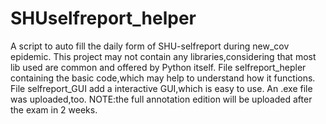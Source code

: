 # SHUselfreport_helper
A script to auto fill the daily form of SHU-selfreport during new_cov epidemic.
This project may not contain any libraries,considering that most lib used are common and offered by Python itself.
File selfreport_hepler containing the basic code,which may help to understand how it functions.
File selfreport_GUI add a interactive GUI,which is easy to use.
An .exe file was uploaded,too.
NOTE:the full annotation edition will be uploaded after the exam in 2 weeks.
